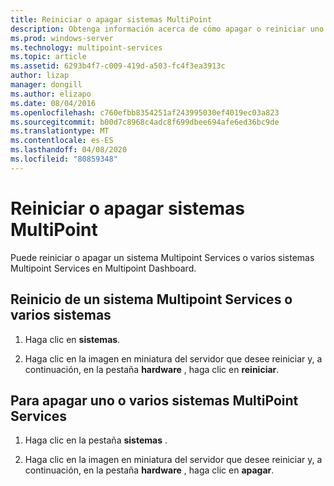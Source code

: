 ```yaml
---
title: Reiniciar o apagar sistemas MultiPoint
description: Obtenga información acerca de cómo apagar o reiniciar uno o varios sistemas
ms.prod: windows-server
ms.technology: multipoint-services
ms.topic: article
ms.assetid: 6293b4f7-c009-419d-a503-fc4f3ea3913c
author: lizap
manager: dongill
ms.author: elizapo
ms.date: 08/04/2016
ms.openlocfilehash: c760efbb8354251af243995030ef4019ec03a823
ms.sourcegitcommit: b00d7c8968c4adc8f699dbee694afe6ed36bc9de
ms.translationtype: MT
ms.contentlocale: es-ES
ms.lasthandoff: 04/08/2020
ms.locfileid: "80859348"
---
```

# <a name="restart-or-shut-down-multipoint-systems"></a>Reiniciar o apagar sistemas MultiPoint
Puede reiniciar o apagar un sistema Multipoint Services o varios sistemas Multipoint Services en Multipoint Dashboard.  
  
## <a name="restart-a-multipoint-services-system-or-multiple-systems"></a>Reinicio de un sistema Multipoint Services o varios sistemas  
  
1.  Haga clic en **sistemas**.  
  
2.  Haga clic en la imagen en miniatura del servidor que desee reiniciar y, a continuación, en la pestaña **hardware** , haga clic en **reiniciar**.  
  
## <a name="to-shut-down-a-multipoint-services-system-or-multiple-systems"></a>Para apagar uno o varios sistemas MultiPoint Services  
  
1.  Haga clic en la pestaña **sistemas** .  
  
2.  Haga clic en la imagen en miniatura del servidor que desee reiniciar y, a continuación, en la pestaña **hardware** , haga clic en **apagar**.